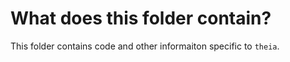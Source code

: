 # What does this folder contain?

This folder contains code and other informaiton specific to `theia`.
